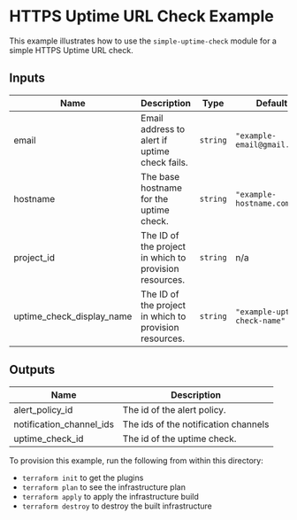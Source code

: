 # HTTPS Uptime URL Check Example

This example illustrates how to use the `simple-uptime-check` module for a simple HTTPS Uptime URL check.

<!-- BEGINNING OF PRE-COMMIT-TERRAFORM DOCS HOOK -->
## Inputs

| Name | Description | Type | Default | Required |
|------|-------------|------|---------|:--------:|
| email | Email address to alert if uptime check fails. | `string` | `"example-email@gmail.com"` | no |
| hostname | The base hostname for the uptime check. | `string` | `"example-hostname.com"` | no |
| project\_id | The ID of the project in which to provision resources. | `string` | n/a | yes |
| uptime\_check\_display\_name | The ID of the project in which to provision resources. | `string` | `"example-uptime-check-name"` | no |

## Outputs

| Name | Description |
|------|-------------|
| alert\_policy\_id | The id of the alert policy. |
| notification\_channel\_ids | The ids of the notification channels |
| uptime\_check\_id | The id of the uptime check. |

<!-- END OF PRE-COMMIT-TERRAFORM DOCS HOOK -->

To provision this example, run the following from within this directory:
- `terraform init` to get the plugins
- `terraform plan` to see the infrastructure plan
- `terraform apply` to apply the infrastructure build
- `terraform destroy` to destroy the built infrastructure
